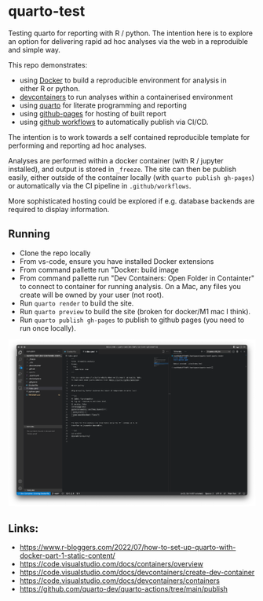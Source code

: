 # quarto-test

Testing quarto for reporting with R / python. The intention here is to explore an option for
delivering rapid ad hoc analyses via the web in a reproduible and simple way.

This repo demonstrates:
* using [Docker](https://www.docker.com/) to build a reproducible environment for analysis in  
  either R or python. 
* [devcontainers](https://code.visualstudio.com/docs/devcontainers/containers) to run analyses
  within a containerised environment
* using [quarto](https://quarto.org/) for literate programming and reporting
* using [github-pages](https://pages.github.com/) for hosting of built report
* using [github workflows](https://docs.github.com/en/actions/using-workflows) to automatically
  publish via CI/CD.

The intention is to work towards a self contained reproducible template for performing and 
reporting ad hoc analyses.

Analyses are performed within a docker container (with R / jupyter installed), and output
is stored in `_freeze`. The site can then be publish easily, either outside of the container
locally (with `quarto publish gh-pages`) or automatically via the CI pipeline in 
`.github/workflows`.

More sophisticated hosting could be explored if e.g. database backends are required to display information.

## Running

* Clone the repo locally
* From vs-code, ensure you have installed Docker extensions
* From command pallette run "Docker: build image
* From command pallette run "Dev Containers: Open Folder in Containter" to connect to container for 
  running analysis. On a Mac, any files you create will be owned by your user (not root).
* Run `quarto render` to build the site.
* Run `quarto preview` to build the site (broken for docker/M1 mac I think).
* Run `quarto publish gh-pages` to publish to github pages (you need to run once locally).

![Example of rendering inside a devcontainer within vscode](img/vscode1.png)

## Links:

* https://www.r-bloggers.com/2022/07/how-to-set-up-quarto-with-docker-part-1-static-content/
* https://code.visualstudio.com/docs/containers/overview
* https://code.visualstudio.com/docs/devcontainers/create-dev-container
* https://code.visualstudio.com/docs/devcontainers/containers
* https://github.com/quarto-dev/quarto-actions/tree/main/publish
